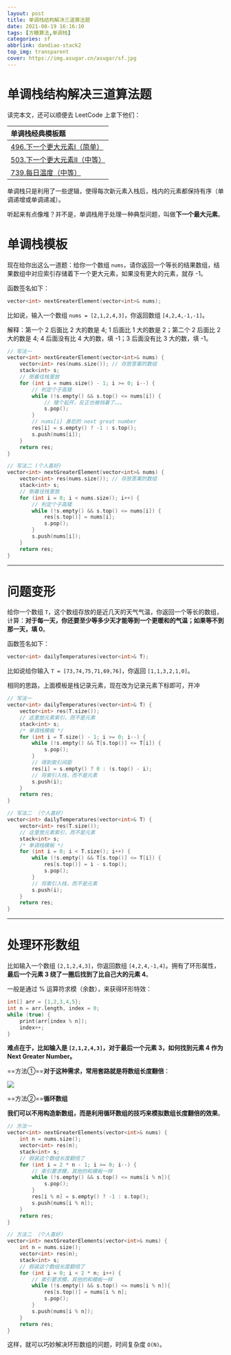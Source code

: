 ```yaml
---
layout: post
title: 单调栈结构解决三道算法题
date: 2021-08-19 16:16:10
tags: [方糖算法,单调栈]
categories: sf
abbrlink: dandiao-stack2
top_img: transparent
cover: https://img.asugar.cn/asugar/sf.jpg
---
```


# 单调栈结构解决三道算法题

读完本文，还可以顺便去 LeetCode 上拿下他们：

| 单调栈经典模板题                                             |
| :----------------------------------------------------------- |
| [496.下一个更大元素I（简单）](https://leetcode-cn.com/problems/next-greater-element-i) |
| [503.下一个更大元素II（中等）](https://leetcode-cn.com/problems/next-greater-element-ii) |
| [739.每日温度（中等）](https://leetcode-cn.com/problems/daily-temperatures/) |

单调栈只是利用了一些逻辑，使得每次新元素入栈后，栈内的元素都保持有序（单调递增或单调递减）。

听起来有点像堆？并不是，单调栈用于处理一种典型问题，叫做**下一个最大元素**。

# 单调栈模板

现在给你出这么一道题：给你一个数组 `nums`，请你返回一个等长的结果数组，结果数组中对应索引存储着下一个更大元素，如果没有更大的元素，就存 -1。

函数签名如下：

```cpp
vector<int> nextGreaterElement(vector<int>& nums);
```

比如说，输入一个数组 `nums = [2,1,2,4,3]`，你返回数组 `[4,2,4,-1,-1]`。

解释：第一个 2 后面比 2 大的数是 4; 1 后面比 1 大的数是 2；第二个 2 后面比 2 大的数是 4; 4 后面没有比 4 大的数，填 -1；3 后面没有比 3 大的数，填 -1。

```cpp
// 写法一
vector<int> nextGreaterElement(vector<int>& nums) {
    vector<int> res(nums.size()); // 存放答案的数组
    stack<int> s;
    // 倒着往栈里放
    for (int i = nums.size() - 1; i >= 0; i--) {
        // 判定个子高矮
        while (!s.empty() && s.top() <= nums[i]) {
            // 矮个起开，反正也被挡着了。。。
            s.pop();
        }
        // nums[i] 身后的 next great number
        res[i] = s.empty() ? -1 : s.top();
        s.push(nums[i]);
    }
    return res;
}

// 写法二 (个人喜好)
vector<int> nextGreaterElement(vector<int>& nums) {
    vector<int> res(nums.size()); // 存放答案的数组
    stack<int> s;
    // 倒着往栈里放
    for (int i = 0; i < nums.size(); i++) {
        // 判定个子高矮
        while (!s.empty() && s.top() <= nums[i]) {
 			res[s.top()] = nums[i];
            s.pop();
        }
        s.push(nums[i]);
    }
    return res;
}
```

---

# 问题变形

给你一个数组 `T`，这个数组存放的是近几天的天气气温，你返回一个等长的数组，计算：**对于每一天，你还要至少等多少天才能等到一个更暖和的气温；如果等不到那一天，填 0**。

函数签名如下：

```cpp
vector<int> dailyTemperatures(vector<int>& T);
```

比如说给你输入 `T = [73,74,75,71,69,76]`，你返回 `[1,1,3,2,1,0]`。

相同的思路，上面模板是栈记录元素，现在改为记录元素下标即可，开冲

```cpp
// 写法一
vector<int> dailyTemperatures(vector<int>& T) {
    vector<int> res(T.size());
    // 这里放元素索引，而不是元素
    stack<int> s; 
    /* 单调栈模板 */
    for (int i = T.size() - 1; i >= 0; i--) {
        while (!s.empty() && T[s.top()] <= T[i]) {
            s.pop();
        }
        // 得到索引间距
        res[i] = s.empty() ? 0 : (s.top() - i); 
        // 将索引入栈，而不是元素
        s.push(i); 
    }
    return res;
}

// 写法二 （个人喜好）
vector<int> dailyTemperatures(vector<int>& T) {
    vector<int> res(T.size());
    // 这里放元素索引，而不是元素
    stack<int> s; 
    /* 单调栈模板 */
    for (int i = 0; i < T.size(); i++) {
        while (!s.empty() && T[s.top()] <= T[i]) {
            res[s.top()] = i - s.top(); 
            s.pop();
        }
        // 将索引入栈，而不是元素
        s.push(i); 
    }
    return res;
}
```

---

# 处理环形数组

比如输入一个数组 `[2,1,2,4,3]`，你返回数组 `[4,2,4,-1,4]`。拥有了环形属性，**最后一个元素 3 绕了一圈后找到了比自己大的元素 4**。

一般是通过 % 运算符求模（余数），来获得环形特效：

```cpp
int[] arr = {1,2,3,4,5};
int n = arr.length, index = 0;
while (true) {
    print(arr[index % n]);
    index++;
}
```

**难点在于，比如输入是 `[2,1,2,4,3]`，对于最后一个元素 3，如何找到元素 4 作为 Next Greater Number。**

==方法①==**对于这种需求，常用套路就是将数组长度翻倍**：

![](https://s3.bmp.ovh/imgs/2021/08/9d3aa60166025ca2.jpeg)

==方法②==**循环数组**

**我们可以不用构造新数组，而是利用循环数组的技巧来模拟数组长度翻倍的效果**。

```cpp
// 方法一
vector<int> nextGreaterElements(vector<int>& nums) {
    int n = nums.size();
    vector<int> res(n);
    stack<int> s;
    // 假装这个数组长度翻倍了
    for (int i = 2 * n - 1; i >= 0; i--) {
        // 索引要求模，其他的和模板一样
        while (!s.empty() && s.top() <= nums[i % n]){
            s.pop();
        }
        res[i % n] = s.empty() ? -1 : s.top();
        s.push(nums[i % n]);
    }
    return res;
}

// 方法二 （个人喜好）
vector<int> nextGreaterElements(vector<int>& nums) {
    int n = nums.size();
    vector<int> res(n);
    stack<int> s;
    // 假装这个数组长度翻倍了
    for (int i = 0; i < 2 * n; i++) {
        // 索引要求模，其他的和模板一样
        while (!s.empty() && s.top() <= nums[i % n]){
            res[s.top()] = nums[i % n];
            s.pop();
        }
        s.push(nums[i % n]);
    }
    return res;
}
```

这样，就可以巧妙解决环形数组的问题，时间复杂度 `O(N)`。

